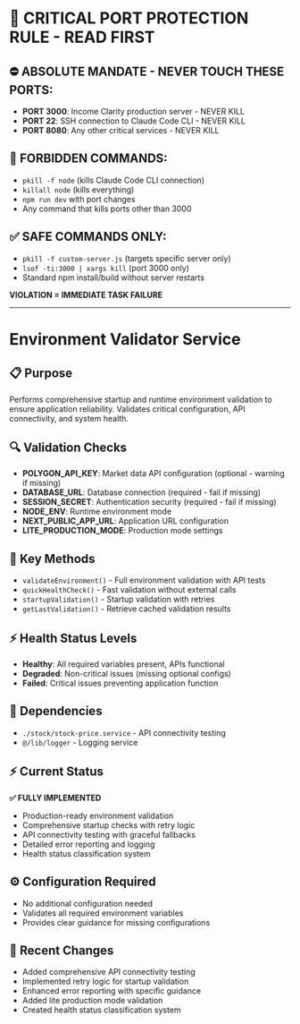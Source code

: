 # 🚨 CRITICAL PORT PROTECTION RULE - READ FIRST

## ⛔ ABSOLUTE MANDATE - NEVER TOUCH THESE PORTS:
- **PORT 3000**: Income Clarity production server - NEVER KILL
- **PORT 22**: SSH connection to Claude Code CLI - NEVER KILL  
- **PORT 8080**: Any other critical services - NEVER KILL

## 🚫 FORBIDDEN COMMANDS:
- `pkill -f node` (kills Claude Code CLI connection)
- `killall node` (kills everything)
- `npm run dev` with port changes
- Any command that kills ports other than 3000

## ✅ SAFE COMMANDS ONLY:
- `pkill -f custom-server.js` (targets specific server only)
- `lsof -ti:3000 | xargs kill` (port 3000 only)
- Standard npm install/build without server restarts

**VIOLATION = IMMEDIATE TASK FAILURE**

---

# Environment Validator Service

## 📋 Purpose
Performs comprehensive startup and runtime environment validation to ensure application reliability. Validates critical configuration, API connectivity, and system health.

## 🔍 Validation Checks
- **POLYGON_API_KEY**: Market data API configuration (optional - warning if missing)
- **DATABASE_URL**: Database connection (required - fail if missing)
- **SESSION_SECRET**: Authentication security (required - fail if missing)
- **NODE_ENV**: Runtime environment mode
- **NEXT_PUBLIC_APP_URL**: Application URL configuration
- **LITE_PRODUCTION_MODE**: Production mode settings

## 🔧 Key Methods
- `validateEnvironment()` - Full environment validation with API tests
- `quickHealthCheck()` - Fast validation without external calls
- `startupValidation()` - Startup validation with retries
- `getLastValidation()` - Retrieve cached validation results

## ⚡ Health Status Levels
- **Healthy**: All required variables present, APIs functional
- **Degraded**: Non-critical issues (missing optional configs)
- **Failed**: Critical issues preventing application function

## 🔗 Dependencies
- `./stock/stock-price.service` - API connectivity testing
- `@/lib/logger` - Logging service

## ⚡ Current Status
**✅ FULLY IMPLEMENTED**
- Production-ready environment validation
- Comprehensive startup checks with retry logic
- API connectivity testing with graceful fallbacks
- Detailed error reporting and logging
- Health status classification system

## ⚙️ Configuration Required
- No additional configuration needed
- Validates all required environment variables
- Provides clear guidance for missing configurations

## 📝 Recent Changes
- Added comprehensive API connectivity testing
- Implemented retry logic for startup validation
- Enhanced error reporting with specific guidance
- Added lite production mode validation
- Created health status classification system